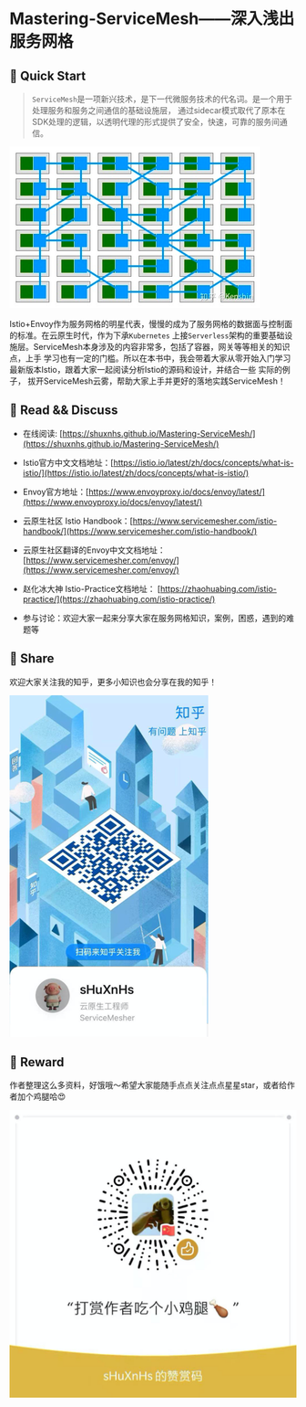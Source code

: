 # Mastering-ServiceMesh——深入浅出服务网格

## 🏃 ‍Quick Start

> `ServiceMesh`是一项新兴技术，是下一代微服务技术的代名词。是一个用于处理服务和服务之间通信的基础设施层，
> 通过sidecar模式取代了原本在SDK处理的逻辑，以透明代理的形式提供了安全，快速，可靠的服务间通信。

![](./static/img/servicemesh.png)

Istio+Envoy作为服务网格的明星代表，慢慢的成为了服务网格的数据面与控制面的标准。在云原生时代，作为下承`Kubernetes`
上接`Serverless`架构的重要基础设施层。ServiceMesh本身涉及的内容非常多，包括了容器，网关等等相关的知识点，上手
学习也有一定的门槛。所以在本书中，我会带着大家从零开始入门学习最新版本Istio，跟着大家一起阅读分析Istio的源码和设计，并结合一些
实际的例子， 拔开ServiceMesh云雾，帮助大家上手并更好的落地实践ServiceMesh！


## 📖 Read && Discuss

+ 在线阅读: [https://shuxnhs.github.io/Mastering-ServiceMesh/](https://shuxnhs.github.io/Mastering-ServiceMesh/)

+ Istio官方中文文档地址：[https://istio.io/latest/zh/docs/concepts/what-is-istio/](https://istio.io/latest/zh/docs/concepts/what-is-istio/)

+ Envoy官方地址：[https://www.envoyproxy.io/docs/envoy/latest/](https://www.envoyproxy.io/docs/envoy/latest/)

+ 云原生社区 Istio Handbook：[https://www.servicemesher.com/istio-handbook/](https://www.servicemesher.com/istio-handbook/) 

+ 云原生社区翻译的Envoy中文文档地址：[https://www.servicemesher.com/envoy/](https://www.servicemesher.com/envoy/)

+ 赵化冰大神 Istio-Practice文档地址： [https://zhaohuabing.com/istio-practice/](https://zhaohuabing.com/istio-practice/)
  
+ 参与讨论：欢迎大家一起来分享大家在服务网格知识，案例，困惑，遇到的难题等

## 🎁 Share

欢迎大家关注我的知乎，更多小知识也会分享在我的知乎！

![](./static/img/zhihu.png)


## 🌟 Reward
作者整理这么多资料，好饿哦～希望大家能随手点点关注点点星星star，或者给作者加个鸡腿哈😍

![](./static/img/reward.png)









